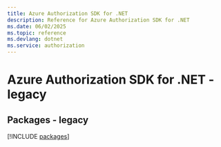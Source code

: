```yaml
---
title: Azure Authorization SDK for .NET
description: Reference for Azure Authorization SDK for .NET
ms.date: 06/02/2025
ms.topic: reference
ms.devlang: dotnet
ms.service: authorization
---
```

# Azure Authorization SDK for .NET - legacy
## Packages - legacy
[!INCLUDE [packages](authorization-index.md)]